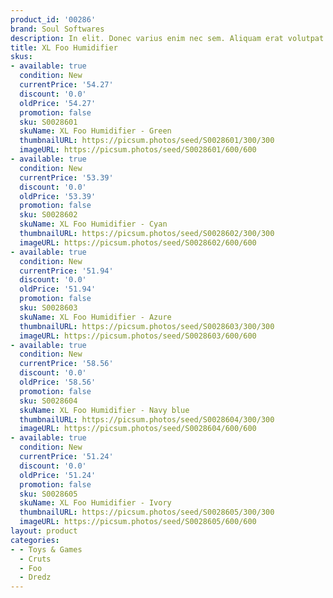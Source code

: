 ```yaml
---
product_id: '00286'
brand: Soul Softwares
description: In elit. Donec varius enim nec sem. Aliquam erat volutpat.
title: XL Foo Humidifier
skus:
- available: true
  condition: New
  currentPrice: '54.27'
  discount: '0.0'
  oldPrice: '54.27'
  promotion: false
  sku: S0028601
  skuName: XL Foo Humidifier - Green
  thumbnailURL: https://picsum.photos/seed/S0028601/300/300
  imageURL: https://picsum.photos/seed/S0028601/600/600
- available: true
  condition: New
  currentPrice: '53.39'
  discount: '0.0'
  oldPrice: '53.39'
  promotion: false
  sku: S0028602
  skuName: XL Foo Humidifier - Cyan
  thumbnailURL: https://picsum.photos/seed/S0028602/300/300
  imageURL: https://picsum.photos/seed/S0028602/600/600
- available: true
  condition: New
  currentPrice: '51.94'
  discount: '0.0'
  oldPrice: '51.94'
  promotion: false
  sku: S0028603
  skuName: XL Foo Humidifier - Azure
  thumbnailURL: https://picsum.photos/seed/S0028603/300/300
  imageURL: https://picsum.photos/seed/S0028603/600/600
- available: true
  condition: New
  currentPrice: '58.56'
  discount: '0.0'
  oldPrice: '58.56'
  promotion: false
  sku: S0028604
  skuName: XL Foo Humidifier - Navy blue
  thumbnailURL: https://picsum.photos/seed/S0028604/300/300
  imageURL: https://picsum.photos/seed/S0028604/600/600
- available: true
  condition: New
  currentPrice: '51.24'
  discount: '0.0'
  oldPrice: '51.24'
  promotion: false
  sku: S0028605
  skuName: XL Foo Humidifier - Ivory
  thumbnailURL: https://picsum.photos/seed/S0028605/300/300
  imageURL: https://picsum.photos/seed/S0028605/600/600
layout: product
categories:
- - Toys & Games
  - Cruts
  - Foo
  - Dredz
---
```

